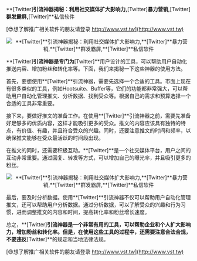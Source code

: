 **[Twitter]**引流神器揭秘：利用社交媒体扩大影响力,**[Twitter]**暴力营销,**[Twitter]**群发霸屏,**[Twitter]**私信软件

[😍想了解推广相关软件的朋友请登录 http://www.vst.tw](http://www.vst.tw)

 <center><img src="https://vst.tw/MP4/tuiguang/png/1.png" alt="**[Twitter]**引流神器揭秘：利用社交媒体扩大影响力,**[Twitter]**暴力营销,**[Twitter]**群发霸屏,**[Twitter]**私信软件"></center>

**[Twitter]**引流神器是专门为**[Twitter]**用户设计的工具，可以帮助用户自动化推送内容、增加粉丝和转化率等。下面，我们来揭秘一下这些神器的使用方法。

首先，要想使用**[Twitter]**引流神器，需要先选择一个合适的工具。市面上现在有很多类似的工具，例如Hootsuite、Buffer等，它们的功能都非常强大，可以帮助用户自动化管理推文、分析数据、找到受众等。根据自己的需求和预算选择一个合适的工具非常重要。

接下来，要做好推文的准备工作。在使用**[Twitter]**引流神器之前，需要先准备好足够多的优质内容，这样才能吸引更多的受众。推文的内容应该具有独特的特点，有价值、有趣，并且符合受众的兴趣。同时，还要注意推文的时间和频率，以确保推文能够在受众最活跃的时间段出现。

在推文的同时，还需要积极互动。**[Twitter]**是一个社交媒体平台，用户之间的互动非常重要。通过回复、转发等方式，可以增加自己的曝光率，并且吸引更多的粉丝。

 <center><img src="https://vst.tw/MP4/tuiguang/png/8.png" alt="**[Twitter]**引流神器揭秘：利用社交媒体扩大影响力,**[Twitter]**暴力营销,**[Twitter]**群发霸屏,**[Twitter]**私信软件"></center>

最后，要及时分析数据。使用**[Twitter]**引流神器不仅可以帮助用户自动化管理推文，还可以帮助用户分析数据。通过分析数据，可以了解受众的兴趣和行为习惯，进而调整推文的内容和时间，提高转化率和粉丝增长速度。

总之，**[Twitter]**引流神器是一个非常有用的工具，可以帮助企业和个人扩大影响力，增加粉丝和转化率。但是，在使用这些工具的过程中，还需要注意合法合规，不要违反**[Twitter]**的规定和当地法律法规。

[😍想了解推广相关软件的朋友请登录 http://www.vst.tw](http://www.vst.tw)



